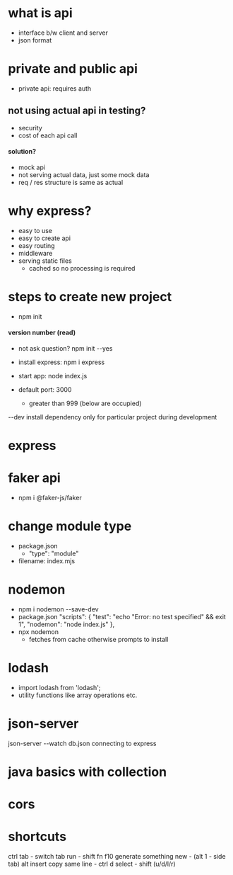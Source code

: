 # what is api
- interface b/w client and server
- json format

# private and public api
- private api: requires auth

## not using actual api in testing?
- security
- cost of each api call
#### solution?
- mock api
- not serving actual data, just some mock data
- req / res structure is same as actual

# why express?
- easy to use
- easy to create api
- easy routing
- middleware
- serving static files
    - cached so no processing is required

# steps to create new project
- npm init
#### version number (read)
- not ask question? npm init --yes
- install express: npm i express
- start app: node index.js

- default port: 3000
    - greater than 999 (below are occupied)

--dev 
install dependency only for particular project during development

# express

# faker api
- npm i @faker-js/faker

# change module type
- package.json
    - "type": "module"
- filename: index.mjs

# nodemon
- npm i nodemon --save-dev 
- package.json
    "scripts": {
        "test": "echo \"Error: no test specified\" && exit 1",
        "nodemon": "node index.js"
    },
- npx nodemon
    - fetches from cache otherwise prompts to install

# lodash
- import lodash from 'lodash';
- utility functions like array operations etc.

# json-server
json-server --watch db.json
connecting to express

# java basics with collection

# cors

# shortcuts 
ctrl tab - switch tab
run - shift fn f10
generate something new - (alt 1 - side tab) alt insert
copy same line - ctrl d
select - shift (u/d/l/r)


